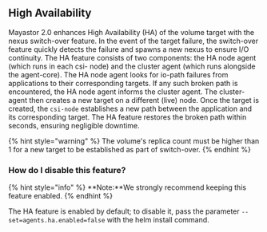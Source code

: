 ## High Availability 

Mayastor 2.0 enhances High Availability (HA) of the volume target with the nexus switch-over feature. In the event of the target failure, the switch-over feature quickly detects the failure and spawns a new nexus to ensure I/O continuity.
The HA feature consists of two components: the HA node agent (which runs in each csi- node) and the cluster agent (which runs alongside the agent-core). The HA node agent looks for io-path failures from applications to their corresponding targets. If any such broken path is encountered, the HA node agent informs the cluster agent. The cluster-agent then creates a new target on a different (live) node. Once the target is created, the `csi-node` establishes a new path between the application and its corresponding target. The HA feature restores the broken path within seconds, ensuring negligible downtime. 

{% hint style="warning" %}
The volume's replica count must be higher than 1 for a new target to be established as part of switch-over.
{% endhint %}


### How do I disable this feature? 

{% hint style="info" %}
**Note:**We strongly recommend keeping this feature enabled.
{% endhint %}

The HA feature is enabled by default; to disable it, pass the parameter `--set=agents.ha.enabled=false` with the helm install command.
